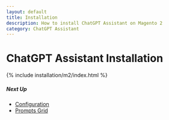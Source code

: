```yaml
---
layout: default
title: Installation
description: How to install ChatGPT Assistant on Magento 2
category: ChatGPT Assistant
---
```


# ChatGPT Assistant Installation

{% include installation/m2/index.html %}

##### Next Up

 -  [Configuration](../configuration/)
 -  [Prompts Grid](../backend/prompts-management/)
